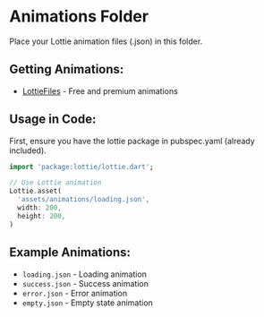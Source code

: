 # Animations Folder

Place your Lottie animation files (.json) in this folder.

## Getting Animations:
- [LottieFiles](https://lottiefiles.com/) - Free and premium animations

## Usage in Code:

First, ensure you have the lottie package in pubspec.yaml (already included).

```dart
import 'package:lottie/lottie.dart';

// Use Lottie animation
Lottie.asset(
  'assets/animations/loading.json',
  width: 200,
  height: 200,
)
```

## Example Animations:
- `loading.json` - Loading animation
- `success.json` - Success animation
- `error.json` - Error animation
- `empty.json` - Empty state animation
